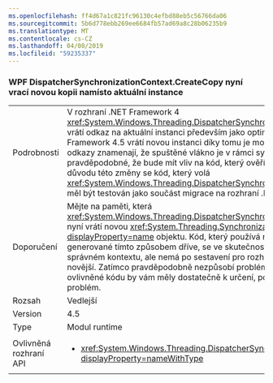 ```yaml
---
ms.openlocfilehash: ff4d67a1c821fc96130c4efbd88eb5c56766da06
ms.sourcegitcommit: 5b6d778ebb269ee6684fb57ad69a8c28b06235b9
ms.translationtype: MT
ms.contentlocale: cs-CZ
ms.lasthandoff: 04/08/2019
ms.locfileid: "59235337"
---
```

### <a name="wpf-dispatchersynchronizationcontextcreatecopy-now-returns-a-new-copy-instead-of-the-current-instance"></a>WPF DispatcherSynchronizationContext.CreateCopy nyní vrací novou kopii namísto aktuální instance

|   |   |
|---|---|
|Podrobnosti|V rozhraní .NET Framework 4 <xref:System.Windows.Threading.DispatcherSynchronizationContext.CreateCopy> vrátí odkaz na aktuální instanci především jako optimalizaci výkonu. V rozhraní .NET Framework 4.5 vrátí novou instanci díky tomu je možné poprvé k závěru, že stejné odkazy znamenají, že spuštěné vlákno je v rámci synchronizace správné.  Není pravděpodobné, že bude mít vliv na kód, který ověří identitu tyto odkazy, ale z důvodu této změny se kód, který volá <xref:System.Windows.Threading.DispatcherSynchronizationContext.CreateCopy> by měl být testován jako součást migrace na rozhraní .NET Framework 4.5 nebo novější.|
|Doporučení|Mějte na paměti, která <xref:System.Windows.Threading.DispatcherSynchronizationContext.CreateCopy> nyní vrátí novou <xref:System.Threading.SynchronizationContext?displayProperty=name> objektu. Kód, který používá rovnocennosti odkazy generované tímto způsobem dříve, se ve skutečnosti kontroluje se, zda byla ve správném kontextu, ale nemá po sestavení pro rozhraní .NET Framework 4.5 nebo novější.  Zatímco pravděpodobně nezpůsobí problémy, práv vyplývajících z cesty ovlivněné kódu by vám měly dostatečně k určení, pokud to ale představuje jakýkoli problém.|
|Rozsah|Vedlejší|
|Version|4.5|
|Type|Modul runtime|
|Ovlivněná rozhraní API|<ul><li><xref:System.Windows.Threading.DispatcherSynchronizationContext.CreateCopy?displayProperty=nameWithType></li></ul>|
